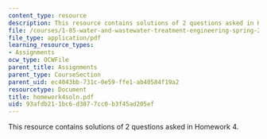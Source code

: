 ```yaml
---
content_type: resource
description: This resource contains solutions of 2 questions asked in Homework 4.
file: /courses/1-85-water-and-wastewater-treatment-engineering-spring-2006/93afdb211bc6d3877cc0b3f45ad205ef_homework4soln.pdf
file_type: application/pdf
learning_resource_types:
- Assignments
ocw_type: OCWFile
parent_title: Assignments
parent_type: CourseSection
parent_uid: ec4043bb-731c-0e59-ffe1-ab40584f19a2
resourcetype: Document
title: homework4soln.pdf
uid: 93afdb21-1bc6-d387-7cc0-b3f45ad205ef
---
```

This resource contains solutions of 2 questions asked in Homework 4.

